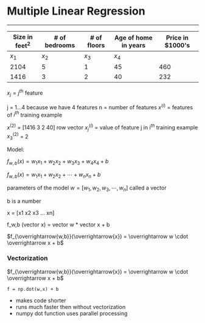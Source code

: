 # Multiple Linear Regression

---

| Size in feet$^2$ | # of bedrooms | # of floors | Age of home in years | Price in $1000's |
| --- | --- | --- | --- | --- |
| $x_1$ | $x_2$ | $x_3$ | $x_4$ | |
| 2104 | 5 | 1 | 45 | 460 |
| 1416 | 3 | 2 | 40 | 232 |

 $x_j = j^{th}$ feature

j = 1...4 because we have 4 features
n = number of features
$x^{(i)}$ = features of $i^{th}$ training example

$x^{(2)}$ = [1416 3 2 40] row vector 
$x_j^{(i)}$ = value of feature j in i$^{th}$ training example
$x_3^{(2)}$ = 2

Model:

$f_{w,b}(x) = w_1x_1 + w_2x_2 + w_3x_3 + w_4x_4 + b$

$f_{w,b}(x) = w_1x_1 + w_2x_2 + \cdots + w_nx_n + b$

parameters of the model
$w = [w_1, w_2, w_3, \cdots, w_n]$ called a vector

b is a number

x = [x1  x2 x3 ... xn]

f_w,b (vector x) = vector w * vector x + b

$f_{\overrightarrow{w,b}}(\overrightarrow{x}) = \overrightarrow w \cdot \overrightarrow x + b$

### Vectorization

$f_{\overrightarrow{w,b}}(\overrightarrow{x}) = \overrightarrow w \cdot \overrightarrow x + b$

`f = np.dot(w,x) + b`

- makes code shorter
- runs much faster then without vectorization 
- numpy dot function uses parallel processing


